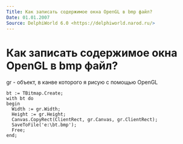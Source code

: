 ```yaml
---
Title: Как записать содержимое окна OpenGL в bmp файл?
Date: 01.01.2007
Source: DelphiWorld 6.0 <https://delphiworld.narod.ru/>
---
```



Как записать содержимое окна OpenGL в bmp файл?
===============================================

gr - объект, в канве которого я рисую с помощью OpenGL

    bt := TBitmap.Create;
    with bt do
    begin
      Width := gr.Width;
      Height := gr.Height;
      Canvas.CopyRect(ClientRect, gr.Canvas, gr.ClientRect);
      SaveToFile('e:\bt.bmp');
      Free;
    end;


